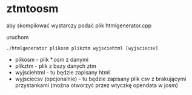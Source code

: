 ztmtoosm
========
aby skompilować wystarczy podać plik htmlgenerator.cpp

uruchom
```
./htmlgenerator plikosm plikztm wyjsciehtml [wyjsciecsv]
```
* plikosm - plik *.osm z danymi
* plikztm - plik z bazy danych ztm
* wyjsciehtml - tu będzie zapisany html
* wyjsciecsv (opcjonalnie) - tu będzie zapisany plik csv z brakującymi przystankami (można otworzyć przez wtyczkę opendata w josm)
